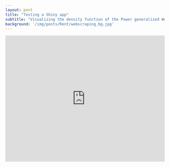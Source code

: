 ```yaml
---
layout: post
title: "Testing a Shiny app"
subtitle: "Visualizing the density function of the Power generalized Weibull distribution"
background: '/img/posts/Rent/webscraping_bg.jpg'
---
```


<iframe height="400" width="100%" frameborder="no" src="https://janoleko.shinyapps.io/pgwd/"> </iframe>